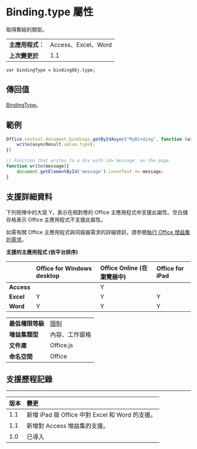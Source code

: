 
# <a name="binding.type-property"></a>Binding.type 屬性
取得繫結的類型。

|||
|:-----|:-----|
|**主應用程式︰**|Access、Excel、Word|
|**上次變更於**|1.1|

```
var bindingType = bindingObj.type;
```


## <a name="return-value"></a>傳回值

[BindingType](../../reference/shared/bindingtype-enumeration.md)。


## <a name="example"></a>範例




```js
Office.context.document.bindings.getByIdAsync("MyBinding", function (asyncResult) { 
    write(asyncResult.value.type); 
}) 

// Function that writes to a div with id='message' on the page. 
function write(message){ 
    document.getElementById('message').innerText += message;  
}
```




## <a name="support-details"></a>支援詳細資料


下列矩陣中的大寫 Y，表示在相對應的 Office 主應用程式中支援此屬性。空白儲存格表示 Office 主應用程式不支援此屬性。

如需有關 Office 主應用程式與伺服器需求的詳細資訊，請參閱[執行 Office 增益集的需求](../../docs/overview/requirements-for-running-office-add-ins.md)。


**支援的主應用程式 (依平台排序)**


||**Office for Windows desktop**|**Office Online (在瀏覽器中)**|**Office for iPad**|
|:-----|:-----|:-----|:-----|
|**Access**||Y||
|**Excel**|Y|Y|Y|
|**Word**|Y|Y|Y|

|||
|:-----|:-----|
|**最低權限等級**|[限制](../../docs/develop/requesting-permissions-for-api-use-in-content-and-task-pane-add-ins.md)|
|**增益集類型**|內容、工作窗格|
|**文件庫**|Office.js|
|**命名空間**|Office|

## <a name="support-history"></a>支援歷程記錄





****


|**版本**|**變更**|
|:-----|:-----|
|1.1|新增 iPad 版 Office 中對 Excel 和 Word 的支援。|
|1.1|新增對 Access 增益集的支援。|
|1.0|已導入|
